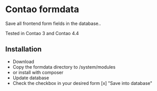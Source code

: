 # Contao formdata

Save all frontend form fields in the database..

Tested in Contao 3 and Contao 4.4

## Installation

* Download
* Copy the formdata directory to /system/modules
* or install with composer
* Update database
* Check the checkbox in your desired form [x] "Save into database"
